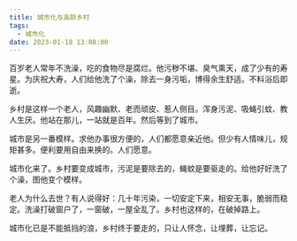 ```yaml
---
title: 城市化与高龄乡村
tags:
  - 城市化
date: 2023-01-18 13:08:00
---
```


百岁老人常年不洗澡，吃的食物尽是腐烂。他污秽不堪、臭气熏天，成了少有的寿星。为庆祝大寿，人们给他洗了个澡，除去一身污垢，博得余生舒适。不料浴后即逝。

乡村是这样一个老人，风趣幽默、老而顽皮、惹人侧目。浑身污泥、吸蝇引蚊、教人生厌。他站在那儿，一站就是百年。然后等到了城市。

城市是另一番模样。求他办事很方便的，人们都愿意亲近他。但少有人情味儿，规矩甚多。便利要用自由来换的。人们愿意。

城市化来了。乡村要变成城市，污泥是要除去的，蝇蚊是要驱走的。给他好好洗了个澡，图他变个模样。

老人为什么去世？有人说得好：几十年污染，一切安定下来，相安无事，脆弱而稳定。洗澡打破窗户了，一窗破，一屋全乱了。乡村也这样的，在破掉路上。

城市化已是不能抵挡的浪，乡村终于要走的，只让人怀念，让埋葬，让忘记。

